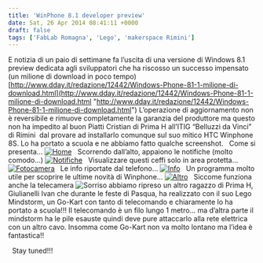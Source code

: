 ```yaml
---
title: 'WinPhone 8.1 developer preview'
date: Sat, 26 Apr 2014 08:41:11 +0000
draft: false
tags: ['FabLab Romagna', 'Lego', 'makerspace Rimini']
---
```


E notizia di un paio di settimane fa l’uscita di una versione di Windows 8.1 preview dedicata agli sviluppatori che ha riscosso un successo impensato (un milione di download in poco tempo) [http://www.dday.it/redazione/12442/Windows-Phone-81-1-milione-di-download.html](http://www.dday.it/redazione/12442/Windows-Phone-81-1-milione-di-download.html "http://www.dday.it/redazione/12442/Windows-Phone-81-1-milione-di-download.html") L’operazione di aggiornamento non è reversibile e rimuove completamente la garanzia del produttore ma questo non ha impedito al buon Piatti Cristian di Prima H all’ITIG “Belluzzi da Vinci” di Rimini  dal provare ad installarlo comunque sul suo mitico HTC Winphone 8S. Lo ha portato a scuola e ne abbiamo fatto qualche screenshot.   Come si presenta… [![Home](http://fablabromagna.org/blog/wp-content/uploads/2014/04/Home_thumb.png "Home")](http://fablabromagna.org/blog/wp-content/uploads/2014/04/Home.png)   Scorrendo dall’alto, appaiono le notifiche (molto comodo…) [![Notifiche](http://fablabromagna.org/blog/wp-content/uploads/2014/04/Notifiche_thumb.png "Notifiche")](http://fablabromagna.org/blog/wp-content/uploads/2014/04/Notifiche.png)   Visualizzare questi ceffi solo in area protetta… [![Fotocamera](http://fablabromagna.org/blog/wp-content/uploads/2014/04/Fotocamera_thumb.png "Fotocamera")](http://fablabromagna.org/blog/wp-content/uploads/2014/04/Fotocamera.png)   Le info riportate dal telefono… [![Info](http://fablabromagna.org/blog/wp-content/uploads/2014/04/Info_thumb.png "Info")](http://fablabromagna.org/blog/wp-content/uploads/2014/04/Info.png)   Un programma molto utile per scoprire le ultime novità di Winphone… [![Altro](http://fablabromagna.org/blog/wp-content/uploads/2014/04/Altro_thumb.png "Altro")](http://fablabromagna.org/blog/wp-content/uploads/2014/04/Altro.png)   Siccome funziona anche la telecamera ![Sorriso](http://fablabromagna.org/blog/wp-content/uploads/2014/04/wlEmoticon-smile.png) abbiamo ripreso un altro ragazzo di Prima H, Giulianelli Ivan che durante le feste di Pasqua, ha realizzato con il suo Lego Mindstorm, un Go-Kart con tanto di telecomando e chiaramente lo ha portato a scuola!!! Il telecomando è un filo lungo 1 metro… ma d’altra parte il mindstorm ha le pile esauste quindi deve pure attaccarlo alla rete elettrica con un altro cavo. Insomma come Go-Kart non va molto lontano ma l’idea è fantastica!!

  Stay tuned!!!